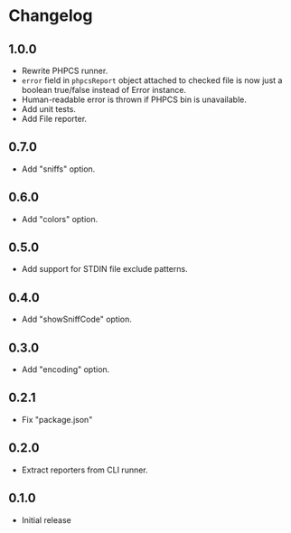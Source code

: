 # Changelog

## 1.0.0

- Rewrite PHPCS runner.
- `error` field in `phpcsReport` object attached to checked file is now just a
  boolean true/false instead of Error instance.
- Human-readable error is thrown if PHPCS bin is unavailable.
- Add unit tests.
- Add File reporter.

## 0.7.0

- Add "sniffs" option.

## 0.6.0

- Add "colors" option.

## 0.5.0

- Add support for STDIN file exclude patterns.

## 0.4.0

- Add "showSniffCode" option.

## 0.3.0

- Add "encoding" option.

## 0.2.1

- Fix "package.json"

## 0.2.0

- Extract reporters from CLI runner.

## 0.1.0

- Initial release
